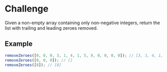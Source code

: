 # Challenge

Given a non-empty array containing only non-negative integers, return the list with trailing and leading zeroes removed.

## Example

```js
removeZeroes([0, 0, 0, 3, 1, 4, 1, 5, 9, 0, 0, 0, 0]); // [3, 1, 4, 1, 5, 9]
removeZeroes([0, 0, 0]); // []
removeZeroes([8]); // [8]
```
